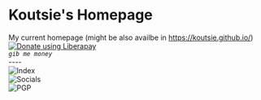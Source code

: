 # Koutsie's Homepage
My current homepage (might be also availbe in https://koutsie.github.io/) <br />
<noscript><a href="https://liberapay.com/koutsie/donate"><img alt="Donate using Liberapay" src="https://liberapay.com/assets/widgets/donate.svg"></a>
<br />*`gib me money`*
<br />----<br />
![Index](http://i.imgur.com/Ll6EKr6.png)
<br />
![Socials](http://i.imgur.com/AifDrKv.png)
<br />
![PGP](http://i.imgur.com/qdx52KK.png)
